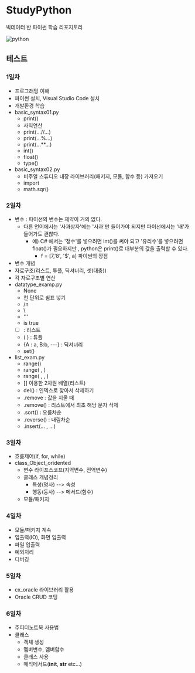 # StudyPython
빅데이터 반 파이썬 학습 리포지토리

![python](https://jacoblee.io/content/images/2021/08/4e105f96750899.5eb54f337fb8e-17.png)

## 테스트 

### 1일차
  * 프로그래밍 이해
  * 파이썬 설치, Visual Studio Code 설치
  * 개발환경 학습
  * basic_syntax01.py
	- print()
	- 사칙연산
	- print(...//...)
	- print(...%...)
	- print(...**...)
	- int()
	- float()
	- type()
  * basic_syntax02.py
    - 비주얼 스튜디오 내장 라이브러리(패키지, 모듈, 함수 등)  가져오기
	- import
	- math.sqr()
	

### 2일차 
  * 변수 : 파이선의 변수는 제약이 거의 없다.
    - 다른 언어에서는 '사과상자'에는 '사과'만 들어가야 되지만 파이선에서는 '배'가 들어가도 괜찮다.
      + 예) C# 에서는 '정수'를 넣으려면 int()를 써야 되고 '유리수'를 넣으려면 float()가 필요하지만 , python은 print()로 대부분의 값을 출력할 수 있다.
        * f = [7,'8', '$', a] 파이썬의 장점
  * 변수 개념
  * 자료구조(리스트, 튜플, 딕셔너리, 셋(대충))
  * 각 자료구조별 연산
  * datatype_examp.py
    - None
	- 천 단위로 쉼표 넣기
	- /n
	- \\
	- '''
	- is true
	- [  ] : 리스트
	- (  ) : 튜플
	- {A : a, B:b, ---} : 딕셔너리
	- set()
  * list_exam.py
    - range()
	- range( , )
	- range( , , )
	- [] 이용한 2차원 배열(리스트)
	- del() : 인덱스로 찾아서 삭제하기
	- .remove : 값을 지울 때
	- .remove() : 리스트에서 최초 해당 문자 삭제
	- .sort() : 오름차순
	- .reverse() : 내림차순
	- .insert(... , ...)

### 3일차
  * 흐름제어(if, for, while)
  * class_Object_oridented
    - 변수 라이프스코프(지역변수, 전역변수)
    - 클래스 개념정리
      + 특성(명사) --> 속성
      + 행동(동사) --> 메서드(함수)
    - 모듈/패키지


### 4일차
  * 모듈/패키지 계속
  * 입출력(IO), 화면 입출력
  * 파일 입출력
  * 예외처리
  * 디버깅

### 5일차
  * cx_oracle 라이브러리 활용
  * Oracle CRUD 코딩

### 6일차
  * 주피터노트북 사용법
  * 클래스
    - 객체 생성
    - 멤버변수, 멤버함수
    - 클래스 사용
    - 매직메서드(__init__, __str__ etc...)
    
